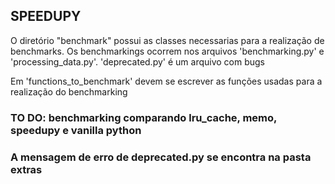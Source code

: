 ## SPEEDUPY

O diretório "benchmark" possui as classes necessarias para a realização de benchmarks. Os benchmarkings ocorrem nos arquivos 'benchmarking.py' e 'processing_data.py'. 'deprecated.py' é um arquivo com bugs

Em 'functions_to_benchmark' devem se escrever as funções usadas para a realização do benchmarking

### TO DO: benchmarking comparando lru_cache, memo, speedupy e vanilla python

### A mensagem de erro de deprecated.py se encontra na pasta extras
